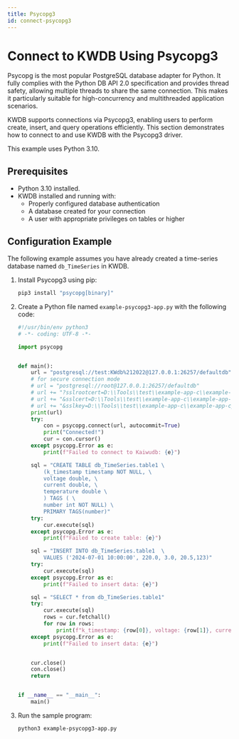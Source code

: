 ```yaml
---
title: Psycopg3
id: connect-psycopg3
---
```


# Connect to KWDB Using Psycopg3

Psycopg is the most popular PostgreSQL database adapter for Python. It fully complies with the Python DB API 2.0 specification and provides thread safety, allowing multiple threads to share the same connection. This makes it particularly suitable for high-concurrency and multithreaded application scenarios.

KWDB supports connections via Psycopg3, enabling users to perform create, insert, and query operations efficiently. This section demonstrates how to connect to and use KWDB with the Psycopg3 driver.

This example uses Python 3.10.

## Prerequisites

- Python 3.10 installed.
- KWDB installed and running with:
  - Properly configured database authentication
  - A database created for your connection
  - A user with appropriate privileges on tables or higher

## Configuration Example

The following example assumes you have already created a time-series database named `db_TimeSeries` in KWDB.

1. Install Psycopg3 using pip:

    ```bash
    pip3 install "psycopg[binary]"
    ```

2. Create a Python file named `example-psycopg3-app.py` with the following code:

    ```python
    #!/usr/bin/env python3
    # -*- coding: UTF-8 -*-
    
    import psycopg


    def main():
        url = "postgresql://test:KWdb%212022@127.0.0.1:26257/defaultdb"
        # for secure connection mode
        # url = "postgresql://root@127.0.0.1:26257/defaultdb"
        # url += "?sslrootcert=D:\\Tools\\test\\example-app-c\\example-app-cpp\\ca.crt"
        # url += "&sslcert=D:\\Tools\\test\\example-app-c\\example-app-cpp\\client.root.crt"
        # url += "&sslkey=D:\\Tools\\test\\example-app-c\\example-app-cpp\\client.root.key"
        print(url)
        try:
            con = psycopg.connect(url, autocommit=True)
            print("Connected!")
            cur = con.cursor()
        except psycopg.Error as e:
            print(f"Failed to connect to Kaiwudb: {e}")
    
        sql = "CREATE TABLE db_TimeSeries.table1 \
            (k_timestamp timestamp NOT NULL, \
            voltage double, \
            current double, \
            temperature double \
            ) TAGS ( \
            number int NOT NULL) \
            PRIMARY TAGS(number)"
        try:
            cur.execute(sql)
        except psycopg.Error as e:
            print(f"Failed to create table: {e}")
    
        sql = "INSERT INTO db_TimeSeries.table1  \
            VALUES ('2024-07-01 10:00:00', 220.0, 3.0, 20.5,123)"
        try:
            cur.execute(sql)
        except psycopg.Error as e:
            print(f"Failed to insert data: {e}")
    
        sql = "SELECT * from db_TimeSeries.table1"
        try:
            cur.execute(sql)
            rows = cur.fetchall()
            for row in rows:
                print(f"k_timestamp: {row[0]}, voltage: {row[1]}, current: {row[2]}, temperature: {row[3]}, number: {row[4]}")
        except psycopg.Error as e:
            print(f"Failed to insert data: {e}")


        cur.close()
        con.close()
        return


    if __name__ == "__main__":
        main()
    ```

3. Run the sample program:

    ```bash
    python3 example-psycopg3-app.py
    ```